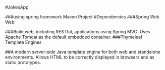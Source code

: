 #JokesApp

###using spring framework Maven Project
#Dependencies
###Spring Web Web

###Build web, including RESTful, applications using Spring MVC. Uses Apache Tomcat as the default embedded container.
###Thymeleaf Template Engines

##A modern server-side Java template engine for both web and standalone environments. Allows HTML to be correctly displayed in browsers and as static prototypes.